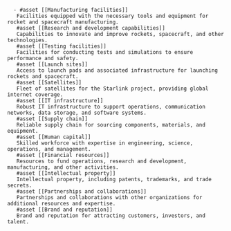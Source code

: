       - #asset [[Manufacturing facilities]]
       Facilities equipped with the necessary tools and equipment for rocket and spacecraft manufacturing.
       #asset [[Research and development capabilities]]
       Capabilities to innovate and improve rockets, spacecraft, and other technologies.
       #asset [[Testing facilities]]
       Facilities for conducting tests and simulations to ensure performance and safety.
       #asset [[Launch sites]]
       Access to launch pads and associated infrastructure for launching rockets and spacecraft.
       #asset [[Satellites]]
       Fleet of satellites for the Starlink project, providing global internet coverage.
       #asset [[IT infrastructure]]
       Robust IT infrastructure to support operations, communication networks, data storage, and software systems.
       #asset [[Supply chain]]
       Reliable supply chain for sourcing components, materials, and equipment.
       #asset [[Human capital]]
       Skilled workforce with expertise in engineering, science, operations, and management.
       #asset [[Financial resources]]
       Resources to fund operations, research and development, manufacturing, and other activities.
       #asset [[Intellectual property]]
       Intellectual property, including patents, trademarks, and trade secrets.
       #asset [[Partnerships and collaborations]]
       Partnerships and collaborations with other organizations for additional resources and expertise.
       #asset [[Brand and reputation]]
       Brand and reputation for attracting customers, investors, and talent.


